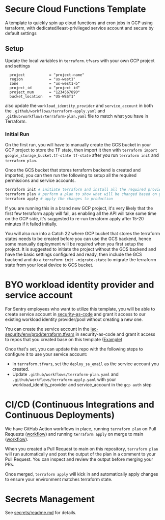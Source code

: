 # Secure Cloud Functions Template
A template to quickly spin up cloud functions and cron jobs in GCP using terraform, with dedicated/least-privileged service account and secure by default settings

## Setup
Update the local variables in `terraform.tfvars` with your own GCP project and settings
```
  project           = "project-name"
  region            = "us-west1"
  zone              = "us-west1-b"
  project_id        = "project-id"
  project_num       = "1234567890"
  bucket_location   = "US-WEST1"
```
also update the `workload_identity_provider` and `service_account` in both the `.github/workflows/terraform-apply.yaml` and `.github/workflows/terraform-plan.yaml` file to match what you have in Terraform.

### Initial Run
On the first run, you will have to manually create the GCS bucket in your GCP project to store the TF state, then import it 
then with `terraform import google_storage_bucket.tf-state tf-state` after you run `terraform init` and `terraform plan`.

Once the GCS bucket that stores terraform backend is created and imported, you can then run the following to setup all the required permissions and service accounts. 

```bash
terraform init # initiate terraform and install all the required providers
terraform plan # perform a plan to show what will be changed based on your terraform setting
terraform apply # apply the changes to production
```
If you are running this in a brand new GCP project, it's very likely that the first few terraform apply will fail, as enabling all the API will take some time on the GCP side, it's suggested to re-run terraform apply after 15-20 minutes if it failed initially.

You will also run into a Catch 22 where GCP bucket that stores the terraform states needs to be created before you can use the GCS backend, hence some manually deployment will be required when you first setup the project. It is suggested to initiate the project without the GCS backend and have the basic settings configured and ready, then include the GCS backend and do a `terraform init -migrate-state` to migrate the terraform state from your local device to GCS bucket.


# BYO workload identity provider and service account
For Sentry employees who want to utilize this template, you will be able to create service account in [security-as-code](https://github.com/getsentry/security-as-code) and grant it access to our existing workload identity provider/pool without creating a new one.

You can create the service account in the [iac-security/env/prod/terraform.tfvars](https://github.com/getsentry/security-as-code/blob/main/iac-security/env/prod/terraform.tfvars) in security-as-code and grant it access to repos that you created base on this template ([Example](https://github.com/getsentry/security-as-code/blob/beed2427d34b22edb44dfad2a822389b4a6c352c/iac-security/env/prod/terraform.tfvars#L184-L190)) 

Once that's set, you can update this repo with the following steps to configure it to use your service account:
- In `terraform.tfvars`, set the `deploy_sa_email` as the service account you created. 
- Update `.github/workflows/terraform-plan.yaml` and `.github/workflows/terraform-apply.yaml` with your workload_identity_provider and service_account in the `gcp auth` step

# CI/CD (Continuous Integrations and Continuous Deployments)
We have GitHub Action workflows in place, running `terraform plan` on Pull Requests ([workflow](.github/workflows/terraform-plan.yaml)) and running `terraform apply` on merge to main ([workflow](.github/workflows/terraform-apply.yaml)).

When you created a Pull Request to main on this repository, `terraform plan` will run automatically and post the output of the plan in a comment to your Pull Request. You can inspect and review the output before merging your PRs.

Once merged, `terraform apply` will kick in and automatically apply changes to ensure your environment matches terraform state.

# Secrets Management

See [secrets/readme.md](secrets/readme.md) for details.